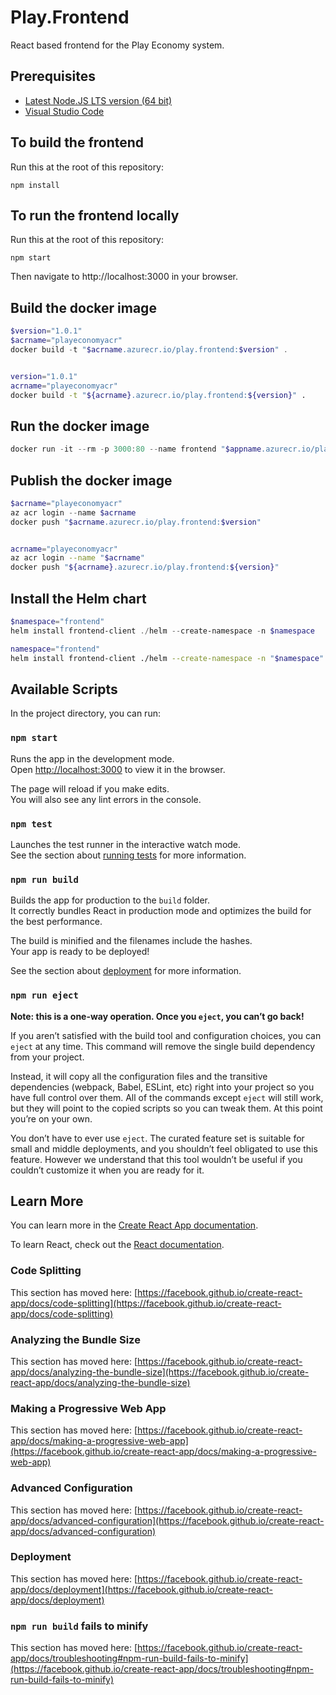 # Play.Frontend
React based frontend for the Play Economy system. 

## Prerequisites
* [Latest Node.JS LTS version (64 bit)](https://nodejs.org/en/download)
* [Visual Studio Code](https://code.visualstudio.com)

## To build the frontend
Run this at the root of this repository:
```
npm install
```

## To run the frontend locally
Run this at the root of this repository:
```
npm start
```
Then navigate to http://localhost:3000 in your browser.

## Build the docker image
```powershell
$version="1.0.1"
$acrname="playeconomyacr"
docker build -t "$acrname.azurecr.io/play.frontend:$version" .
```

```bash

version="1.0.1"
acrname="playeconomyacr"
docker build -t "${acrname}.azurecr.io/play.frontend:${version}" .

```

## Run the docker image
```powershell
docker run -it --rm -p 3000:80 --name frontend "$appname.azurecr.io/play.frontend:$version"
```

## Publish the docker image
```powershell
$acrname="playeconomyacr"
az acr login --name $acrname
docker push "$acrname.azurecr.io/play.frontend:$version"
```

```bash 

acrname="playeconomyacr"
az acr login --name "$acrname"
docker push "${acrname}.azurecr.io/play.frontend:${version}"

```

## Install the Helm chart
```powershell
$namespace="frontend"
helm install frontend-client ./helm --create-namespace -n $namespace
```

```bash
namespace="frontend"
helm install frontend-client ./helm --create-namespace -n "$namespace"
```

## Available Scripts

In the project directory, you can run:

### `npm start`

Runs the app in the development mode.\
Open [http://localhost:3000](http://localhost:3000) to view it in the browser.

The page will reload if you make edits.\
You will also see any lint errors in the console.

### `npm test`

Launches the test runner in the interactive watch mode.\
See the section about [running tests](https://facebook.github.io/create-react-app/docs/running-tests) for more information.

### `npm run build`

Builds the app for production to the `build` folder.\
It correctly bundles React in production mode and optimizes the build for the best performance.

The build is minified and the filenames include the hashes.\
Your app is ready to be deployed!

See the section about [deployment](https://facebook.github.io/create-react-app/docs/deployment) for more information.

### `npm run eject`

**Note: this is a one-way operation. Once you `eject`, you can’t go back!**

If you aren’t satisfied with the build tool and configuration choices, you can `eject` at any time. This command will remove the single build dependency from your project.

Instead, it will copy all the configuration files and the transitive dependencies (webpack, Babel, ESLint, etc) right into your project so you have full control over them. All of the commands except `eject` will still work, but they will point to the copied scripts so you can tweak them. At this point you’re on your own.

You don’t have to ever use `eject`. The curated feature set is suitable for small and middle deployments, and you shouldn’t feel obligated to use this feature. However we understand that this tool wouldn’t be useful if you couldn’t customize it when you are ready for it.

## Learn More

You can learn more in the [Create React App documentation](https://facebook.github.io/create-react-app/docs/getting-started).

To learn React, check out the [React documentation](https://reactjs.org/).

### Code Splitting

This section has moved here: [https://facebook.github.io/create-react-app/docs/code-splitting](https://facebook.github.io/create-react-app/docs/code-splitting)

### Analyzing the Bundle Size

This section has moved here: [https://facebook.github.io/create-react-app/docs/analyzing-the-bundle-size](https://facebook.github.io/create-react-app/docs/analyzing-the-bundle-size)

### Making a Progressive Web App

This section has moved here: [https://facebook.github.io/create-react-app/docs/making-a-progressive-web-app](https://facebook.github.io/create-react-app/docs/making-a-progressive-web-app)

### Advanced Configuration

This section has moved here: [https://facebook.github.io/create-react-app/docs/advanced-configuration](https://facebook.github.io/create-react-app/docs/advanced-configuration)

### Deployment

This section has moved here: [https://facebook.github.io/create-react-app/docs/deployment](https://facebook.github.io/create-react-app/docs/deployment)

### `npm run build` fails to minify

This section has moved here: [https://facebook.github.io/create-react-app/docs/troubleshooting#npm-run-build-fails-to-minify](https://facebook.github.io/create-react-app/docs/troubleshooting#npm-run-build-fails-to-minify)